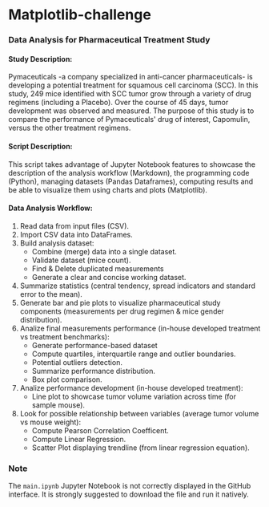 # Matplotlib-challenge
### Data Analysis for Pharmaceutical Treatment Study

#### Study Description:
Pymaceuticals -a company specialized in anti-cancer pharmaceuticals- is developing a potential treatment for squamous cell carcinoma (SCC). In this study, 249 mice identified with SCC tumor grow through a variety of drug regimens (including a Placebo). Over the course of 45 days, tumor development was observed and measured. The purpose of this study is to compare the performance of Pymaceuticals' drug of interest, Capomulin, versus the other treatment regimens.

#### Script Description:
This script takes advantage of Jupyter Notebook features to showcase the description of the analysis workflow (Markdown), the programming code (Python), managing datasets (Pandas Dataframes), computing results and be able to visualize them using charts and plots (Matplotlib).

#### Data Analysis Workflow:
1. Read data from input files (CSV).
2. Import CSV data into DataFrames.
3. Build analysis dataset:
   + Combine (merge) data into a single dataset.
   + Validate dataset (mice count).
   + Find & Delete duplicated measurements
   + Generate a clear and concise working dataset.
4. Summarize statistics (central tendency, spread indicators and standard error to the mean).
5. Generate bar and pie plots to visualize pharmaceutical study components (measurements per drug regimen & mice gender distribution).
6. Analize final measurements performance (in-house developed treatment vs treatment benchmarks):
   + Generate performance-based dataset
   + Compute quartiles, interquartile range and outlier boundaries.
   + Potential outliers detection.
   + Summarize performance distribution.
   + Box plot comparison.
7. Analize performance development (in-house developed treatment):
   + Line plot to showcase tumor volume variation across time (for sample mouse).
8. Look for possible relationship between variables (average tumor volume vs mouse weight):
   + Compute Pearson Correlation Coefficent.
   + Compute Linear Regression.
   + Scatter Plot displaying trendline (from linear regression equation).

### Note
The `main.ipynb` Jupyter Notebook is not correctly displayed in the GitHub interface. It is strongly suggested to download the file and run it natively.
